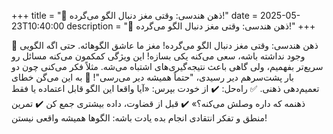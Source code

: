 +++
title = "📐 ذهن هندسی: وقتی مغز دنبال الگو می‌گرده!"
date = 2025-05-23T10:40:00
description = "📐 ذهن هندسی: وقتی مغز دنبال الگو می‌گرده!"
+++

📐 ذهن هندسی: وقتی مغز دنبال الگو می‌گرده! مغز ما عاشق الگوهائه. حتی اگه الگویی وجود نداشته باشه، سعی می‌کنه یکی بسازه! این ویژگی کمکمون می‌کنه مسائل رو سریع‌تر بفهمیم، ولی گاهی باعث نتیجه‌گیری‌های اشتباه می‌شه. مثلاً فکر می‌کنی چون دو بار پشت‌سرهم دیر رسیدی، "حتماً همیشه دیر می‌رسی"! 🔄 به این می‌گن خطای تعمیم‌دهی ذهنی. ✅ راه‌حل: ✔️ از خودت بپرس: «آیا واقعا این الگو قابل اعتماده یا فقط ذهنمه که داره وصلش می‌کنه؟» ✔️ قبل از قضاوت، داده بیشتری جمع کن ✔️ تمرین منطق و تفکر انتقادی انجام بده یادت باشه: الگوها همیشه واقعی نیستن!
